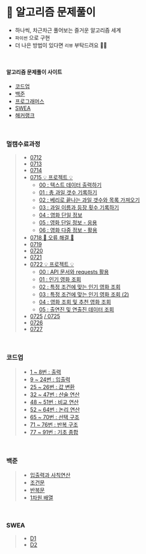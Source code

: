 # 📝 알고리즘 문제풀이

- 하나씩, 차근차근 풀어보는 즐거운 알고리즘 세계
- `파이썬` 으로 구현
- 더 나은 방법이 있다면 `리뷰` 부탁드려요 🙇‍♂️

<br />

#### 알고리즘 문제풀이 사이트

- [코드업](https://codeup.kr/)
- [백준](https://acmicpc.net/)
- [프로그래머스](https://programmers.co.kr/)
- [SWEA](https://swexpertacademy.com/main/main.do)
- [해커랭크](https://hackerrank.com/)

<br />

### **멀캠수료과정**

> - [0712](./multicamp/0712.py)
> - [0713](./multicamp/0713.py)
> - [0714](./multicamp/0714.py)
> - [0715 💡 프로젝트 💡]()
>   - [00 : 텍스트 데이터 출력하기](./multicamp/project/0715/00.py)
>   - [01 : 총 과일 갯수 기록하기](./multicamp/project/0715/01.py)
>   - [02 : 베리로 끝나는 과일 갯수와 목록 가져오기](./multicamp/project/0715/02.py)
>   - [03 : 과일 이름과 등장 횟수 기록하기](./multicamp/project/0715/03.py)
>   - [04 : 영화 단일 정보](./multicamp/project/0715/04.py)
>   - [05 : 영화 단일 정보 - 응용](./multicamp/project/0715/05.py)
>   - [06 : 영화 다중 정보 - 활용](./multicamp/project/0715/06.py)
> - [0718 🚨 오류 해결 🚨](./multicamp/error.py)
> - [0719](./multicamp/0719.py)
> - [0720](./multicamp/0720.py)
> - [0721](./multicamp/0721.py)
> - [0722 💡 프로젝트 💡]()
>   - [00 : API 문서와 requests 활용](./multicamp/project/0722/00.py)
>   - [01 : 인기 영화 조회](./multicamp/project/0722/01.py)
>   - [02 : 특정 조건에 맞는 인기 영화 조회](./multicamp/project/0722/02.py)
>   - [03 : 특정 조건에 맞는 인기 영화 조회 (2)](./multicamp/project/0722/03.py)
>   - [04 : 영화 조회 및 추천 영화 조회](./multicamp/project/0722/04.py)
>   - [05 : 출연진 및 연출진 데이터 조회](./multicamp/project/0722/05.py)
> - [0725](./multicamp/0725.py) [/ 0725](./multicamp/0725_.py)
> - [0726](./multicamp/0726.py)
> - [0727](./multicamp/0727.py)

<br />

### **코드업**

> - [1 ~ 8번 : 출력](./codeup/print.py)
> - [9 ~ 24번 : 입출력](./codeup/input.py)
> - [25 ~ 26번 : 값 변환](./codeup/int.py)
> - [32 ~ 47번 : 산술 연산](./codeup/arithmetic.py)
> - [48 ~ 51번 : 비교 연산](./codeup/compare.py)
> - [52 ~ 64번 : 논리 연산](./codeup/logic.py)
> - [65 ~ 70번 : 선택 구조](./codeup/choice.py)
> - [71 ~ 76번 : 반복 구조](./codeup/repetition.py)
> - [77 ~ 91번 : 기초 종합](./codeup/total.py)

<br />

### **백준**

> - [입출력과 사칙연산](./baekjoon/print.py)
> - [조건문](./baekjoon/if.py)
> - [반복문](./baekjoon/for.py)
> - [1차원 배열](./baekjoon/arr.py)

<br />

### **SWEA**

> - [D1](./swea/d1.py)
> - [D2](./swea/d2.py)
